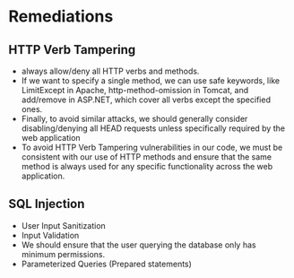 # Remediations

## HTTP Verb Tampering

- always allow/deny all HTTP verbs and methods.
- If we want to specify a single method, we can use safe keywords, like LimitExcept in Apache, http-method-omission in Tomcat, and add/remove in ASP.NET, which cover all verbs except the specified ones.
- Finally, to avoid similar attacks, we should generally consider disabling/denying all HEAD requests unless specifically required by the web application
- To avoid HTTP Verb Tampering vulnerabilities in our code, we must be consistent with our use of HTTP methods and ensure that the same method is always used for any specific functionality across the web application.


## SQL Injection

- User Input Sanitization
- Input Validation
- We should ensure that the user querying the database only has minimum permissions.
- Parameterized Queries (Prepared statements)